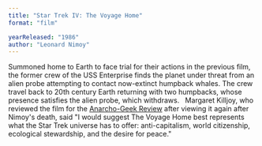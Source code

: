 ```yaml
---
title: "Star Trek IV: The Voyage Home"
format: "film"

yearReleased: "1986"
author: "Leonard Nimoy"
---
```

Summoned home to Earth to face trial for their actions in  the previous film, the former crew of the USS Enterprise finds the planet  under threat from an alien probe attempting to contact now-extinct humpback  whales. The crew travel back to 20th century Earth returning with two humpbacks,  whose presence satisfies the alien probe, which withdraws.
 
Margaret Killjoy, who reviewed the film for the <a href="http://www.anarchogeekreview.com/movies/star-trek-iv-the-voyage-home-1986"> Anarcho-Geek Review</a> after viewing it again after Nimoy's death, said "I  would suggest The Voyage Home best represents what the Star Trek  universe has to offer: anti-capitalism, world citizenship, ecological  stewardship, and the desire for peace."